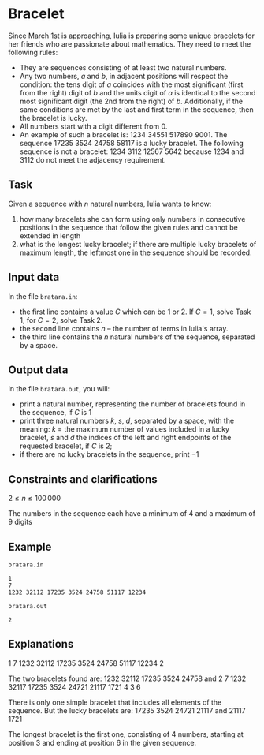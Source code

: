 # Bracelet

Since March 1st is approaching, Iulia is preparing some unique bracelets for her friends who are passionate about mathematics. They need to meet the following rules:
- They are sequences consisting of at least two natural numbers.
- Any two numbers, $a$ and $b$, in adjacent positions will respect the condition: the tens digit of $a$ coincides with the most significant (first from the right) digit of $b$ and the units digit of $a$ is identical to the second most significant digit (the 2nd from the right) of $b$. Additionally, if the same conditions are met by the last and first term in the sequence, then the bracelet is lucky.
- All numbers start with a digit different from 0.
- An example of such a bracelet is: $1234$ $34551$ $517890$ $9001$. The sequence $17235$ $3524$ $24758$ $58117$ is a lucky bracelet. The following sequence is not a bracelet: $1234$ $3112$ $12567$ $5642$ because $1234$ and $3112$ do not meet the adjacency requirement.

## Task

Given a sequence with $n$ natural numbers, Iulia wants to know:
1. how many bracelets she can form using only numbers in consecutive positions in the sequence that follow the given rules and cannot be extended in length
2. what is the longest lucky bracelet; if there are multiple lucky bracelets of maximum length, the leftmost one in the sequence should be recorded.

## Input data

In the file `bratara.in`:
- the first line contains a value $C$ which can be $1$ or $2$. If $C = 1$, solve Task $1$, for $C = 2$, solve Task $2$.
- the second line contains $n$ – the number of terms in Iulia's array.
- the third line contains the $n$ natural numbers of the sequence, separated by a space.

## Output data

In the file `bratara.out`, you will:
- print a natural number, representing the number of bracelets found in the sequence, if $C$ is $1$
- print three natural numbers $k$, $s$, $d$, separated by a space, with the meaning: $k$ = the maximum number of values included in a lucky bracelet, $s$ and $d$ the indices of the left and right endpoints of the requested bracelet, if $C$ is $2$;
- if there are no lucky bracelets in the sequence, print $-1$

## Constraints and clarifications

$2 \leq n \leq 100\,000$

The numbers in the sequence each have a minimum of $4$ and a maximum of $9$ digits

## Example

`bratara.in`
```
1
7
1232 32112 17235 3524 24758 51117 12234
```

`bratara.out`
```
2
```

## Explanations

$1$ $7$ $1232$ $32112$ $17235$ $3524$ $24758$ $51117$ $12234$
$2$

The two bracelets found are: $1232$ $32112$ $17235$ $3524$ $24758$
and $2$ $7$ $1232$ $32117$ $17235$ $3524$ $24721$ $21117$ $1721$
$4$ $3$ $6$

There is only one simple bracelet that includes all elements of the sequence. But the lucky bracelets are: $17235$ $3524$ $24721$ $21117$ and $21117$ $1721$

The longest bracelet is the first one, consisting of $4$ numbers, starting at position $3$ and ending at position $6$ in the given sequence.